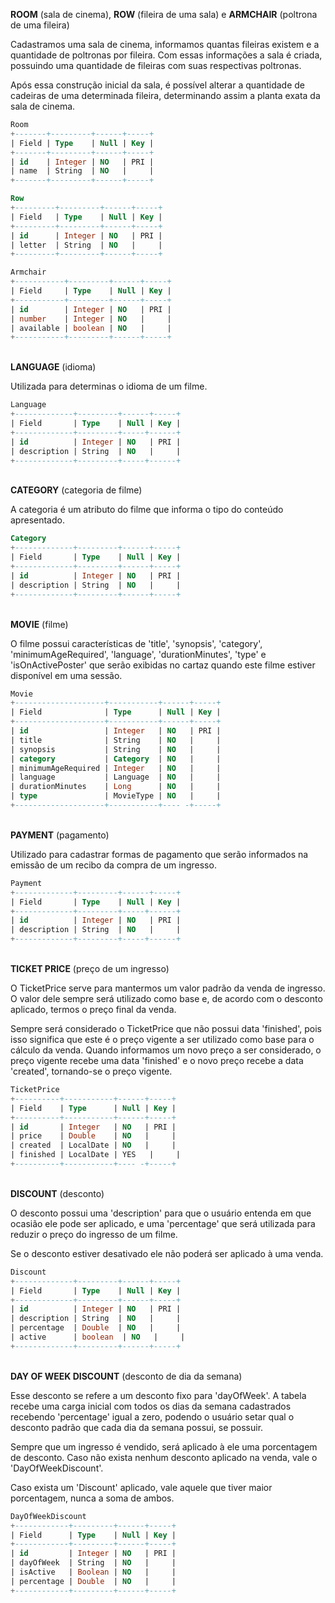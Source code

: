 **ROOM** (sala de cinema), **ROW** (fileira de uma sala) e **ARMCHAIR** (poltrona de uma fileira)

Cadastramos uma sala de cinema, informamos quantas fileiras
existem e a quantidade de poltronas por fileira.
Com essas informações a sala é criada, possuindo uma quantidade de fileiras 
com suas respectivas poltronas.

Após essa construção inicial da sala, é possível alterar a quantidade 
de cadeiras de uma determinada fileira, determinando assim a planta exata
da sala de cinema. 

```sql 
Room
+-------+---------+------+-----+
| Field | Type    | Null | Key |
+-------+---------+------+-----+
| id    | Integer | NO   | PRI |
| name  | String  | NO   |     |
+-------+---------+------+-----+

Row
+---------+---------+------+-----+
| Field   | Type    | Null | Key |
+---------+---------+------+-----+
| id      | Integer | NO   | PRI |
| letter  | String  | NO   |     |
+---------+---------+------+-----+

Armchair
+-----------+---------+------+-----+
| Field     | Type    | Null | Key |
+-----------+---------+------+-----+
| id        | Integer | NO   | PRI |
| number    | Integer | NO   |     |
| available | boolean | NO   |     |
+-----------+---------+------+-----+
```

<br>**LANGUAGE** (idioma)

Utilizada para determinas o idioma de um filme.

```sql
Language
+-------------+---------+------+-----+
| Field       | Type    | Null | Key |
+-------------+---------+-----+------+
| id          | Integer | NO   | PRI |
| description | String  | NO   |     |
+-------------+---------+-----+------+
```

<br>**CATEGORY** (categoria de filme)

A categoria é um atributo do filme que informa o tipo do conteúdo
apresentado.

```sql
Category
+-------------+---------+------+-----+
| Field       | Type    | Null | Key |
+-------------+---------+------+-----+
| id          | Integer | NO   | PRI |
| description | String  | NO   |     |
+-------------+---------+------+-----+
```

<br>**MOVIE** (filme)

O filme possui características de 'title', 'synopsis', 'category',
'minimumAgeRequired', 'language', 'durationMinutes', 'type' e 'isOnActivePoster'
que serão exibidas no cartaz quando este filme estiver disponível em uma sessão.

```sql
Movie
+--------------------+-----------+------+-----+
| Field              | Type      | Null | Key |
+--------------------+-----------+------+-----+
| id                 | Integer   | NO   | PRI |
| title              | String    | NO   |     |
| synopsis           | String    | NO   |     |
| category           | Category  | NO   |     |
| minimumAgeRequired | Integer   | NO   |     |
| language           | Language  | NO   |     |
| durationMinutes    | Long      | NO   |     |
| type               | MovieType | NO   |     |
+--------------------+-----------+---- -+-----+
```

<br>**PAYMENT** (pagamento)

Utilizado para cadastrar formas de pagamento que serão informados
na emissão de um recibo da compra de um ingresso.

```sql
Payment
+-------------+---------+------+-----+
| Field       | Type    | Null | Key |
+-------------+---------+-----+------+
| id          | Integer | NO   | PRI |
| description | String  | NO   |     |
+-------------+---------+-----+------+
```

<br>**TICKET PRICE** (preço de um ingresso)

O TicketPrice serve para mantermos um valor padrão da venda de ingresso.
O valor dele sempre será utilizado como base e, de acordo com o desconto 
aplicado, termos o preço final da venda.

Sempre será considerado o TicketPrice que não possui data 'finished', pois
isso significa que este é o preço vigente a ser utilizado como base para o
cálculo da venda. 
Quando informamos um novo preço a ser considerado, o preço vigente recebe 
uma data 'finished' e o novo preço recebe a data 'created', tornando-se o 
preço vigente.

```sql
TicketPrice
+----------+-----------+------+-----+
| Field    | Type      | Null | Key |
+----------+-----------+------+-----+
| id       | Integer   | NO   | PRI |
| price    | Double    | NO   |     |
| created  | LocalDate | NO   |     |
| finished | LocalDate | YES   |     |
+----------+-----------+---- -+-----+
```

<br>**DISCOUNT** (desconto)

O desconto possui uma 'description' para que o usuário entenda em que ocasião 
ele pode ser aplicado, e uma 'percentage' que será utilizada para reduzir o 
preço do ingresso de um filme.

Se o desconto estiver desativado ele não poderá ser aplicado à uma venda.

```sql
Discount
+-------------+---------+------+-----+
| Field       | Type    | Null | Key |
+-------------+---------+------+-----+
| id          | Integer | NO   | PRI |
| description | String  | NO   |     |
| percentage  | Double  | NO   |     |
| active      | boolean  | NO   |     |
+-------------+---------+------+-----+
```

<br>**DAY OF WEEK DISCOUNT** (desconto de dia da semana)

Esse desconto se refere a um desconto fixo para 'dayOfWeek'. A tabela recebe
uma carga inicial com todos os dias da semana cadastrados recebendo 'percentage'
igual a zero, podendo o usuário setar qual o desconto padrão que cada dia da 
semana possui, se possuir. 

Sempre que um ingresso é vendido, será aplicado à ele uma porcentagem de desconto. 
Caso não exista nenhum desconto aplicado na venda, vale o 'DayOfWeekDiscount'.
 
Caso exista um 'Discount' aplicado, vale aquele que tiver maior porcentagem, nunca 
a soma de ambos.

```sql
DayOfWeekDiscount
+------------+---------+------+-----+
| Field      | Type    | Null | Key |
+------------+---------+------+-----+
| id         | Integer | NO   | PRI |
| dayOfWeek  | String  | NO   |     |
| isActive   | Boolean | NO   |     |
| percentage | Double  | NO   |     |
+------------+---------+------+-----+
```

